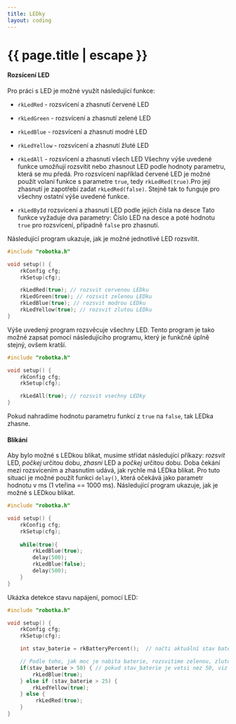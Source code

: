 ```yaml
---
title: LEDky
layout: coding
---
```


# {{ page.title | escape }}

#### Rozsícení LED
Pro práci s LED je možné využít následující funkce:
- `rkLedRed` - rozsvícení a zhasnutí červené LED
- `rkLedGreen` - rozsvícení a zhasnutí zelené LED
- `rkLedBlue` - rozsvícení a zhasnutí modré LED
- `rkLedYellow` - rozsvícení a zhasnutí žluté LED
- `rkLedAll` - rozsvícení a zhasnutí všech LED
Všechny výše uvedené funkce umožňují rozsvítit nebo zhasnout LED podle hodnoty parametru, která se mu předá. Pro rozsvícení například červené LED je možné použít volaní funkce s parametre `true`, tedy `rkLedRed(true)`.Pro její zhasnutí je zapotřebí zadat `rkLedRed(false)`. Stejně tak to funguje pro všechny ostatní výše uvedené funkce.

- `rkLedById` rozsvícení a zhasnutí LED podle jejich čísla na desce
Tato funkce vyžaduje dva parametry: Číslo LED na desce a poté hodnotu `true` pro rozsvícení, případně `false` pro zhasnutí. 

Následující program ukazuje, jak je možné jednotlivé LED rozsvítit.
```cpp
#include "robotka.h"

void setup() {
    rkConfig cfg;
    rkSetup(cfg);

    rkLedRed(true); // rozsvit cervenou LEDku
    rkLedGreen(true); // rozsvit zelenou LEDku
    rkLedBlue(true); // rozsvit modrou LEDku
    rkLedYellow(true); // rozsvit zlutou LEDku
}
```

Výše uvedený program rozsvěcuje všechny LED. Tento program je tako možné zapsat pomocí následujícího programu, který je funkčně úplně stejný, ovšem kratší.
```cpp
#include "robotka.h"

void setup() {
    rkConfig cfg;
    rkSetup(cfg);

    rkLedAll(true); // rozsvit vsechny LEDky
}
```
Pokud nahradíme hodnotu parametru funkcí z `true` na `false`, tak LEDka zhasne.


#### Blikání
Aby bylo možné s LEDkou blikat, musíme střídat následující příkazy: *rozsvit* LED, *počkej* určitou dobu, *zhasni* LED a *počkej* určitou dobu. Doba čekání mezi rozsvícením a zhasnutím udává, jak rychle má LEDka blikat. Pro tuto situaci je možné použít funkci `delay()`, která očekává jako parametr hodnotu v ms (1 vteřina == 1000 ms). Následující program ukazuje, jak je možné s LEDkou blikat.

```cpp
#include "robotka.h"

void setup() {
    rkConfig cfg;
    rkSetup(cfg);
    
    while(true){
        rkLedBlue(true);
        delay(500);
        rkLedBlue(false);
        delay(500);
    }
}
```


Ukázka detekce stavu napájení, pomocí LED:
```cpp
#include "robotka.h"

void setup() {
    rkConfig cfg;
    rkSetup(cfg);

    int stav_baterie = rkBatteryPercent();  // načti aktuální stav baterie

    // Podle toho, jak moc je nabita baterie, rozsvitime zelenou, zlutou nebo cervenou LED.
    if(stav_baterie > 50) { // pokud stav_baterie je vetsi nez 50, viz dalsi sekce
        rkLedBlue(true);
    } else if (stav_baterie > 25) {
        rkLedYellow(true);
    } else {
         rkLedRed(true);
    }
}
```
